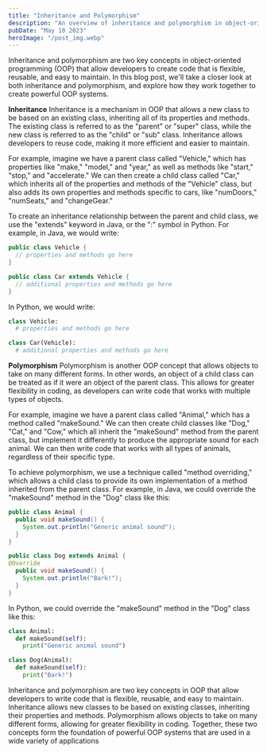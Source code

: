 ```yaml
---
title: "Inheritance and Polymorphism"
description: "An overview of inheritance and polymorphism in object-oriented programming, explaining how these concepts work together to create flexible and reusable code...."
pubDate: "May 10 2023"
heroImage: "/post_img.webp"
---
```

Inheritance and polymorphism are two key concepts in object-oriented programming (OOP) that allow developers to create code that is flexible, reusable, and easy to maintain. In this blog post, we'll take a closer look at both inheritance and polymorphism, and explore how they work together to create powerful OOP systems.

**Inheritance** 
Inheritance is a mechanism in OOP that allows a new class to be based on an existing class, inheriting all of its properties and methods. The existing class is referred to as the "parent" or "super" class, while the new class is referred to as the "child" or "sub" class. Inheritance allows developers to reuse code, making it more efficient and easier to maintain.

For example, imagine we have a parent class called "Vehicle," which has properties like "make," "model," and "year," as well as methods like "start," "stop," and "accelerate." We can then create a child class called "Car," which inherits all of the properties and methods of the "Vehicle" class, but also adds its own properties and methods specific to cars, like "numDoors," "numSeats," and "changeGear."

To create an inheritance relationship between the parent and child class, we use the "extends" keyword in Java, or the ":" symbol in Python. For example, in Java, we would write:

```java
public class Vehicle {
  // properties and methods go here
}

public class Car extends Vehicle {
  // additional properties and methods go here
}
```
In Python, we would write:
```python
class Vehicle:
  # properties and methods go here

class Car(Vehicle):
  # additional properties and methods go here
```
**Polymorphism** 
Polymorphism is another OOP concept that allows objects to take on many different forms. In other words, an object of a child class can be treated as if it were an object of the parent class. This allows for greater flexibility in coding, as developers can write code that works with multiple types of objects.

For example, imagine we have a parent class called "Animal," which has a method called "makeSound." We can then create child classes like "Dog," "Cat," and "Cow," which all inherit the "makeSound" method from the parent class, but implement it differently to produce the appropriate sound for each animal. We can then write code that works with all types of animals, regardless of their specific type.

To achieve polymorphism, we use a technique called "method overriding," which allows a child class to provide its own implementation of a method inherited from the parent class. For example, in Java, we could override the "makeSound" method in the "Dog" class like this:

```java
public class Animal {
  public void makeSound() {
    System.out.println("Generic animal sound");
  }
}

public class Dog extends Animal {
@Override
  public void makeSound() {
    System.out.println("Bark!");
  }
}
```
In Python, we could override the "makeSound" method in the "Dog" class like this:

```python
class Animal:
  def makeSound(self):
    print("Generic animal sound")

class Dog(Animal):
  def makeSound(self):
    print("Bark!")
```
Inheritance and polymorphism are two key concepts in OOP that allow developers to write code that is flexible, reusable, and easy to maintain. Inheritance allows new classes to be based on existing classes, inheriting their properties and methods. Polymorphism allows objects to take on many different forms, allowing for greater flexibility in coding. Together, these two concepts form the foundation of powerful OOP systems that are used in a wide variety of applications
 